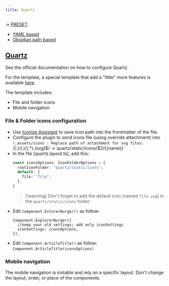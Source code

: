 ```yaml
---
title: Quartz
---
```


-> [PRESET](https://github.com/ObsidianPublisher/plugin-presets):

- [YAML based](https://github.com/ObsidianPublisher/plugin-presets/blob/main/presets/quartz-yaml-based.json)
- [Obsidian path based](https://github.com/ObsidianPublisher/plugin-presets/blob/main/presets/quartz-yaml-based.json)

## [Quartz](https://quartz.jzhao.xyz/)

See the official documentation on how to configure Quartz.

For the template, a special template that add a "little" more features is available [here](https://github.com/ObsidianPublisher/Publisher-Quartz).

The template includes:

- File and folder icons
- Mobile navigation

### File & Folder icons configuration

- Use [Iconize Assistant](https://github.com/Lisandra-dev/iconize-assistant) to save icon path into the frontmatter of the file.
- Configure the plugin to send icons file (using override attachment) into `\_assets/icons : Replace path of attachment for svg files: `/(._)\/(._)\/(.\*)\.(svg)$/`->`quartz/static/icons/$2/{{name}}`
- In the file [quartz.layout.ts], add this:
  ```ts
  const iconsOptions: IconFolderOptions = {
    rootIconFolder: "quartz/static/icons",
    default: {
      file: "file",
    },
  }
  ```
  > [!warning] Don't forget to add the default icon (named `file.svg`) in the `quartz/static/icons` folder.
- Edit `Component.ExlorerBurger()` as follow:
  ```
  Component.ExplorerBurger({
  	//keep your old settings; add only iconSettings
  	iconSettings: iconsOptions,
  }),
  ```
- Edit `Component.ArticleTitle()` as follow: `Component.ArticleTitle(iconsOptions)`

### Mobile navigation

The mobile navigation is instable and rely on a specific layout. Don't change the layout, order, or place of the components.
